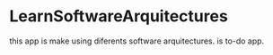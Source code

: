 # LearnSoftwareArquitectures
this app is make using diferents software arquitectures. is to-do app.

